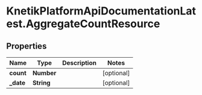 # KnetikPlatformApiDocumentationLatest.AggregateCountResource

## Properties
Name | Type | Description | Notes
------------ | ------------- | ------------- | -------------
**count** | **Number** |  | [optional] 
**_date** | **String** |  | [optional] 


